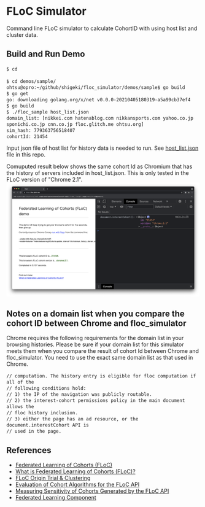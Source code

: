 # FLoC Simulator

Command line FLoC simulator to calculate CohortID with using host list and cluster data. 

## Build and Run Demo
```
$ cd

$ cd demos/sample/
ohtsu@opro:~/github/shigeki/floc_simulator/demos/sample$ go build
$ go get
go: downloading golang.org/x/net v0.0.0-20210405180319-a5a99cb37ef4
$ go build
$ ./floc_sample host_list.json
domain_list: [nikkei.com hatenablog.com nikkansports.com yahoo.co.jp sponichi.co.jp cnn.co.jp floc.glitch.me ohtsu.org]
sim_hash: 779363756518407
cohortId: 21454
```
Input json file of host list for history data is needed to run. See [host_list.json](./host_list.json) file in this repo.

Comuputed result below shows the same cohort Id as Chromium that has the history of servers included in host_list.json.
This is only tested in the FLoC version of "Chrome 2.1".
![](floc_demo_screenshot.png)

## Notes on a domain list when you compare the cohort ID between Chrome and floc_simulator
Chrome requires the following requirements for the domain list in your browsing histories.
Please be sure if your domain list for this simulator meets them when you compare the result of cohort Id between Chrome and floc_simulator.
You need to use the exact same domain list as that used in Chrome.

```
// computation. The history entry is eligible for floc computation if all of the
// following conditions hold:
// 1) the IP of the navigation was publicly routable.
// 2) the interest-cohort permissions policy in the main document allows the
// floc history inclusion.
// 3) either the page has an ad resource, or the document.interestCohort API is
// used in the page.
```

## References
- [Federated Learning of Cohorts (FLoC)](https://github.com/WICG/floc)
- [What is Federated Learning of Cohorts (FLoC)?](https://web.dev/floc/)
- [FLoC Origin Trial & Clustering](https://www.chromium.org/Home/chromium-privacy/privacy-sandbox/floc)
- [Evaluation of Cohort Algorithms for the FLoC API](https://github.com/google/ads-privacy/tree/master/proposals/FLoC)
- [Measuring Sensitivity of Cohorts Generated by the FLoC API](https://docs.google.com/viewer?a=v&pid=sites&srcid=Y2hyb21pdW0ub3JnfGRldnxneDo1Mzg4MjYzOWI2MzU2NDgw)
- [Federated Learning Component](https://chromium.googlesource.com/chromium/src/+/refs/heads/main/components/federated_learning/)



